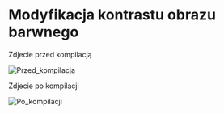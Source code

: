 # Modyfikacja kontrastu obrazu barwnego

Zdjecie przed kompilacją

![Przed_kompilacją](https://user-images.githubusercontent.com/79860696/122641903-6044d780-d108-11eb-80ec-a6313dda0f7b.jpg)

Zdjecie po kompilacji

![Po_kompilacji](https://user-images.githubusercontent.com/79860696/122642186-72734580-d109-11eb-9369-d8a3dbb005c5.jpg)

